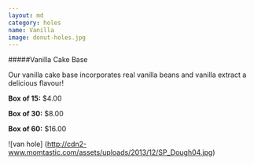 ```yaml
---
layout: md
category: holes
name: Vanilla
image: donut-holes.jpg
---
```


#####Vanilla Cake Base

Our vanilla cake base incorporates real vanilla beans and vanilla extract a delicious flavour!

**Box of 15:** $4.00

**Box of 30:** $8.00

**Box of 60:** $16.00

![van hole] (http://cdn2-www.momtastic.com/assets/uploads/2013/12/SP_Dough04.jpg)